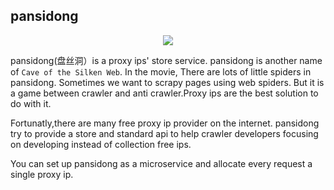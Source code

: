 ## pansidong
<center>
    <a target="_blank" href="https://zh.wikipedia.org/wiki/%E7%9B%A4%E7%B5%B2%E6%B4%9E_(1967%E5%B9%B4%E9%9B%BB%E5%BD%B1)">
        <img src="http://upload.wikimedia.org/wikipedia/zh/8/81/Cave_of_the_Silken_Web.jpg" />
    </a>
</center>     

pansidong(盘丝洞）is a proxy ips' store service. pansidong is another name of `Cave of the Silken Web`. In the movie, There are lots of little spiders in pansidong. Sometimes we want to scrapy pages using web spiders. But it is a game between crawler and anti crawler.Proxy ips are the best solution to do with it. 

Fortunatly,there are many free proxy ip provider on the internet. pansidong try to provide a store and standard api to help crawler developers focusing on developing instead of collection free ips.

You can set up pansidong as a microservice and allocate every request a single proxy ip.
                                                                                                                                                                                                                                               

